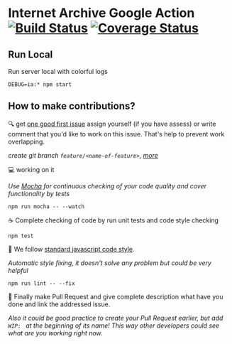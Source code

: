 # Internet Archive Google Action [![Build Status](https://travis-ci.org/internetarchive/internet-archive-google-action.svg?branch=master)](https://travis-ci.org/internetarchive/internet-archive-google-action) [![Coverage Status](https://coveralls.io/repos/github/internetarchive/internet-archive-google-action/badge.svg?branch=master)](https://coveralls.io/github/internetarchive/internet-archive-google-action?branch=master)

## Run Local

Run server local with colorful logs

```
DEBUG=ia:* npm start
```

## How to make contributions?

:mag: get [one good first issue](https://github.com/internetarchive/internet-archive-google-action/issues?q=is%3Aissue+is%3Aopen+label%3A%22good+first+issue%22)
assign yourself (if you have assess) or write comment that you'd like to work on this issue.
That's help to prevent work overlapping.

_create git branch `feature/<name-of-feature>`, [more](http://nvie.com/posts/a-successful-git-branching-model/)_

:computer: working on it

_Use [Mocha](https://mochajs.org/) for continuous checking of
your code quality and cover functionality by tests_

```
npm run mocha -- --watch
```

:coffee: Complete checking of code by run unit tests and code style checking

```
npm test
```

:star2: We follow [standard javascript code style](https://standardjs.com/).

_Automatic style fixing, it doesn't solve any problem but could be very helpful_

```
npm run lint -- --fix
```

:tada: Finally make Pull Request and give complete description what have you done
and link the addressed issue.

_Also it could be good practice to create your Pull Request earlier,
but add `WIP: ` at the beginning of its name! This way other developers
could see what are you working right now._
